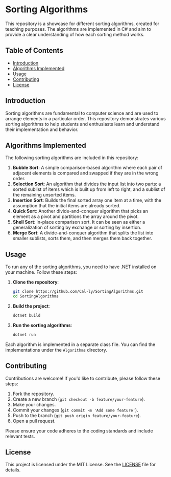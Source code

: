 # Sorting Algorithms

This repository is a showcase for different sorting algorithms, created for teaching purposes. The algorithms are implemented in C# and aim to provide a clear understanding of how each sorting method works.

## Table of Contents

- [Introduction](#introduction)
- [Algorithms Implemented](#algorithms-implemented)
- [Usage](#usage)
- [Contributing](#contributing)
- [License](#license)

## Introduction

Sorting algorithms are fundamental to computer science and are used to arrange elements in a particular order. This repository demonstrates various sorting algorithms to help students and enthusiasts learn and understand their implementation and behavior.

## Algorithms Implemented

The following sorting algorithms are included in this repository:

1. **Bubble Sort**: A simple comparison-based algorithm where each pair of adjacent elements is compared and swapped if they are in the wrong order.
2. **Selection Sort**: An algorithm that divides the input list into two parts: a sorted sublist of items which is built up from left to right, and a sublist of the remaining unsorted items.
3. **Insertion Sort**: Builds the final sorted array one item at a time, with the assumption that the initial items are already sorted.
4. **Quick Sort**: Another divide-and-conquer algorithm that picks an element as a pivot and partitions the array around the pivot.
5. **Shell Sort**: in-place comparison sort. It can be seen as either a generalization of sorting by exchange or sorting by insertion.
6. **Merge Sort**: A divide-and-conquer algorithm that splits the list into smaller sublists, sorts them, and then merges them back together.

## Usage

To run any of the sorting algorithms, you need to have .NET installed on your machine. Follow these steps:

1. **Clone the repository**:
   ```sh
   git clone https://github.com/Cal-ly/SortingAlgorithms.git
   cd SortingAlgorithms
   ```

2. **Build the project**:
   ```sh
   dotnet build
   ```

3. **Run the sorting algorithms**:
   ```sh
   dotnet run
   ```

Each algorithm is implemented in a separate class file. You can find the implementations under the `Algorithms` directory.

## Contributing

Contributions are welcome! If you'd like to contribute, please follow these steps:

1. Fork the repository.
2. Create a new branch (`git checkout -b feature/your-feature`).
3. Make your changes.
4. Commit your changes (`git commit -m 'Add some feature'`).
5. Push to the branch (`git push origin feature/your-feature`).
6. Open a pull request.

Please ensure your code adheres to the coding standards and include relevant tests.

## License

This project is licensed under the MIT License. See the [LICENSE](LICENSE) file for details.
